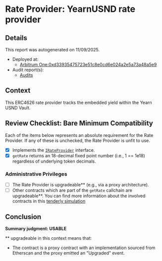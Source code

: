 
# Rate Provider: YearnUSND rate provider

## Details
This report was autogenerated on 11/09/2025.

- Deployed at:
    - [Arbitrum One:0xd33935475723e51c8e0cd6e024a2e5a73a48a5e9](https://arbiscan.io/address/0xd33935475723e51c8e0cd6e024a2e5a73a48a5e9)
- Audit report(s):
    - [Audits](https://docs.yearn.fi/developers/security)

## Context
This ERC4626 rate provider tracks the embedded yield within the Yearn USND Vault.

## Review Checklist: Bare Minimum Compatibility
Each of the items below represents an absolute requirement for the Rate Provider. If any of these is unchecked, the Rate Provider is unfit to use.

- [x] Implements the [`IRateProvider`](https://github.com/balancer/balancer-v2-monorepo/blob/bc3b3fee6e13e01d2efe610ed8118fdb74dfc1f2/pkg/interfaces/contracts/pool-utils/IRateProvider.sol) interface.
- [x] `getRate` returns an 18-decimal fixed point number (i.e., 1 == 1e18) regardless of underlying token decimals.

### Administrative Privileges
- [ ] The Rate Provider is upgradeable** (e.g., via a proxy architecture).
- [ ] Other contracts which are part of the `getRate` callchain are upgradeable**. You can find more information
   about the involved contracts in this [tenderly simulation](https://www.tdly.co/shared/simulation/4b1cac23-da87-4a9e-af05-6542e4a5011b)

## Conclusion
**Summary judgment: USABLE**

** upgradeable in this context means that:
- The contract is a proxy contract with an implementation sourced from Etherscan and the proxy emitted an "Upgraded" event.
    
